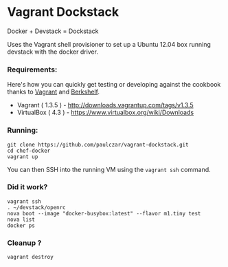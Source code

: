 # Vagrant Dockstack

Docker + Devstack = Dockstack

Uses the Vagrant shell provisioner to set up a Ubuntu 12.04 box running devstack with the docker driver.

### Requirements:

Here's how you can quickly get testing or developing against the cookbook thanks to [Vagrant](http://vagrantup.com/) and [Berkshelf](http://berkshelf.com/).

* Vagrant ( 1.3.5 ) - http://downloads.vagrantup.com/tags/v1.3.5
* VirtualBox ( 4.3 ) - https://www.virtualbox.org/wiki/Downloads

### Running:

    git clone https://github.com/paulczar/vagrant-dockstack.git
    cd chef-docker
    vagrant up 

You can then SSH into the running VM using the `vagrant ssh` command.

### Did it work?

	vagrant ssh
	. ~/devstack/openrc
	nova boot --image "docker-busybox:latest" --flavor m1.tiny test
	nova list
	docker ps

### Cleanup ?

    vagrant destroy